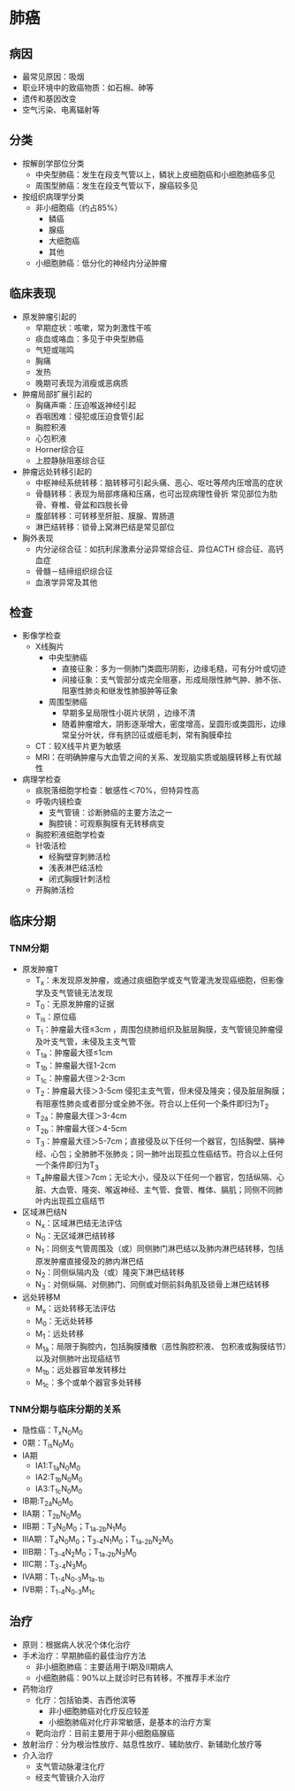 # 肺癌
## 病因
 - 最常见原因：吸烟
 - 职业环境中的致癌物质：如石棉、砷等
 - 遗传和基因改变
 - 空气污染、电离辐射等
## 分类
 - 按解剖学部位分类
   - 中央型肺癌：发生在段支气管以上，鳞状上皮细胞癌和小细胞肺癌多见
   - 周围型肺癌：发生在段支气管以下，腺癌较多见
 - 按组织病理学分类
   - 非小细胞癌（约占85%）
     - 鳞癌
     - 腺癌
     - 大细胞癌
     - 其他
   - 小细胞肺癌：低分化的神经内分泌肿瘤
## 临床表现
 - 原发肿瘤引起的
   - 早期症状：咳嗽，常为刺激性干咳
   - 痰血或咯血：多见于中央型肺癌
   - 气短或喘鸣
   - 胸痛
   - 发热
   - 晚期可表现为消瘦或恶病质
 - 肿瘤局部扩展引起的
   - 胸痛声嘶：压迫喉返神经引起
   - 吞咽困难：侵犯或压迫食管引起
   - 胸腔积液
   - 心包积液
   - Horner综合征
   - 上腔静脉阻塞综合征
 - 肿瘤远处转移引起的
   - 中枢神经系统转移：脑转移可引起头痛、恶心、呕吐等颅内压增高的症状
   - 骨髓转移：表现为局部疼痛和压痛，也可出现病理性骨折 常见部位为肋骨、脊椎、骨盆和四肢长骨
   - 腹部转移：可转移至肝脏、膜腺、胃肠道
   - 淋巴结转移：锁骨上窝淋巴结是常见部位
 - 胸外表现
   - 内分泌综合征：如抗利尿激素分泌异常综合征、异位ACTH 综合征、高钙血症
   - 骨髓－结缔组织综合征
   - 血液学异常及其他
## 检查
 - 影像学检查
   - X线胸片
     - 中央型肺癌
       - 直接征象：多为一侧肺门类圆形阴影，边缘毛糙，可有分叶或切迹
       - 间接征象：支气管部分或完全阻塞，形成局限性肺气肿、肺不张、阻塞性肺炎和继发性肺服肿等征象
     - 周围型肺癌
       - 早期多呈局限性小斑片状阴 ，边缘不清
       - 随着肿瘤增大，阴影逐渐增大，密度增高，呈圆形或类圆形，边缘常呈分叶状，伴有脐凹征或细毛刺，常有胸膜牵拉
   - CT：较X线平片更为敏感
   - MRI：在明确肿瘤与大血管之间的关系、发现脑实质或脑膜转移上有优越性
 - 病理学检查
   - 痰脱落细胞学检查：敏感性＜70%，但特异性高
   - 呼吸内镜检查
     - 支气管镜：诊断肺癌的主要方法之一
     - 胸腔镜：可观察胸膜有无转移病变
   - 胸腔积液细胞学检查
   - 针吸活检
     - 经胸壁穿刺肺活检
     - 浅表淋巴结活检
     - 闭式胸膜针刺活检 
   - 开胸肺活检
## 临床分期
### TNM分期
 - 原发肿瘤T
   - T<sub>x</sub>：未发现原发肿瘤，或通过痰细胞学或支气管灌洗发现癌细胞，但影像学及支气管镜无法发现
   - T<sub>0</sub>：无原发肿瘤的证据
   - T<sub>is</sub>：原位癌
   - T<sub>1</sub>：肿瘤最大径≤3cm ，周围包绕肺组织及脏层胸膜，支气管镜见肿瘤侵及叶支气管，未侵及主支气管
   - T<sub>1a</sub>：肿瘤最大径≤1cm
   - T<sub>1b</sub>：肿瘤最大径1-2cm
   - T<sub>1c</sub>：肿瘤最大径＞2-3cm
   - T<sub>2</sub>：肿瘤最大径＞3-5cm 侵犯主支气管，但未侵及隆突；侵及脏层胸膜；有阻塞性肺炎或者部分或全肺不张。符合以上任何一个条件即归为T<sub>2</sub>
   - T<sub>2a</sub>：肿瘤最大径＞3-4cm
   - T<sub>2b</sub>：肿瘤最大径＞4-5cm
   - T<sub>3</sub>：肿瘤最大径＞5-7cm；直接侵及以下任何一个器官，包括胸壁、膈神经、心包；全肺肺不张肺炎；同一肺叶出现孤立性癌结节。符合以上任何一个条件即归为T<sub>3</sub>
   - T<sub>4</sub>肿瘤最大径＞7cm；无论大小，侵及以下任何一个器官，包括纵隔、心脏、大血管、隆突、喉返神经、主气管、食管、椎体、膈肌；同侧不同肺叶内出现孤立癌结节
 - 区域淋巴结N
   - N<sub>x</sub>：区域淋巴结无法评估
   - N<sub>0</sub>：无区域淋巴结转移
   - N<sub>1</sub>：同侧支气管周围及（或）同侧肺门淋巴结以及肺内淋巴结转移，包括原发肿瘤直接侵及的肺内淋巴结
   - N<sub>2</sub>：同侧纵隔内及（或）隆突下淋巴结转移
   - N<sub>3</sub>：对侧纵隔、对侧肺门、同侧或对侧前斜角肌及锁骨上淋巴结转移
 - 远处转移M
   - M<sub>x</sub>：远处转移无法评估
   - M<sub>0</sub>：无远处转移
   - M<sub>1</sub>：远处转移
   - M<sub>1a</sub>：局限于胸腔内，包括胸膜播散（恶性胸腔积液、 包积液或胸膜结节）以及对侧肺叶出现癌结节
   - M<sub>1b</sub>：远处器官单发转移灶
   - M<sub>1c</sub>：多个或单个器官多处转移
### TNM分期与临床分期的关系
 - 隐性癌：T<sub>x</sub>N<sub>0</sub>M<sub>0</sub>
 - 0期：T<sub>is</sub>N<sub>0</sub>M<sub>0</sub>
 - IA期
   - IA1:T<sub>1a</sub>N<sub>0</sub>M<sub>0</sub>
   - IA2:T<sub>1b</sub>N<sub>0</sub>M<sub>0</sub>
   - IA3:T<sub>1c</sub>N<sub>0</sub>M<sub>0</sub>
 - IB期:T<sub>2a</sub>N<sub>0</sub>M<sub>0</sub>
 - IIA期：T<sub>2b</sub>N<sub>0</sub>M<sub>0</sub>
 - IIB期：T<sub>3</sub>N<sub>0</sub>M<sub>0</sub>；T<sub>1a-2b</sub>N<sub>1</sub>M<sub>0</sub>
 - IIIA期：T<sub>4</sub>N<sub>0</sub>M<sub>0</sub>；T<sub>3-4</sub>N<sub>1</sub>M<sub>0</sub>；T<sub>1a-2b</sub>N<sub>2</sub>M<sub>0</sub>
 - IIIB期：T<sub>3-4</sub>N<sub>2</sub>M<sub>0</sub>；T<sub>1a-2b</sub>N<sub>3</sub>M<sub>0</sub>
 - IIIC期：T<sub>3-4</sub>N<sub>3</sub>M<sub>0</sub>
 - IVA期：T<sub>1-4</sub>N<sub>0-3</sub>M<sub>1a-1b</sub>
 - IVB期：T<sub>1-4</sub>N<sub>0-3</sub>M<sub>1c</sub>
## 治疗
 - 原则：根据病人状况个体化治疗
 - 手术治疗：早期肺癌的最佳治疗方法
   - 非小细胞肺癌：主要适用于I期及II期病人
   - 小细胞肺癌：90%以上就诊时已有转移，不推荐手术治疗
 - 药物治疗
   - 化疗：包括铂类、吉西他滨等
     - 非小细胞肺癌对化疗反应较差
     - 小细胞肺癌对化疗非常敏感，是基本的治疗方案
   - 靶向治疗：目前主要用于非小细胞癌腺癌
 - 放射治疗：分为根治性放疗、姑息性放疗、辅助放疗、新辅助化放疗等
 - 介入治疗
   - 支气管动脉灌注化疗
   - 经支气管镜介入治疗